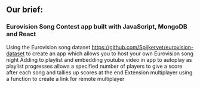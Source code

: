 ## Our brief:
### Eurovision Song Contest app built with JavaScript, MongoDB and React
Using the Eurovision song dataset https://github.com/Spijkervet/eurovision-dataset to create an app which allows you to host your own Eurovision song night
Adding to playlist and embedding youtube video in app to autoplay as playlist progresses
allows a specified number of players to give a score after each song and tallies up scores at the end
Extension
multiplayer using a function to create a link for remote multiplayer